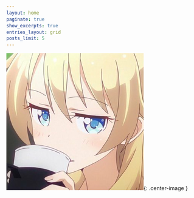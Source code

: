 ```yaml
---
layout: home
paginate: true
show_excerpts: true
entries_layout: grid
posts_limit: 5
---
```


![Justin](/assets/img/JPEG_20200717_053304.jpg){: .center-image }
